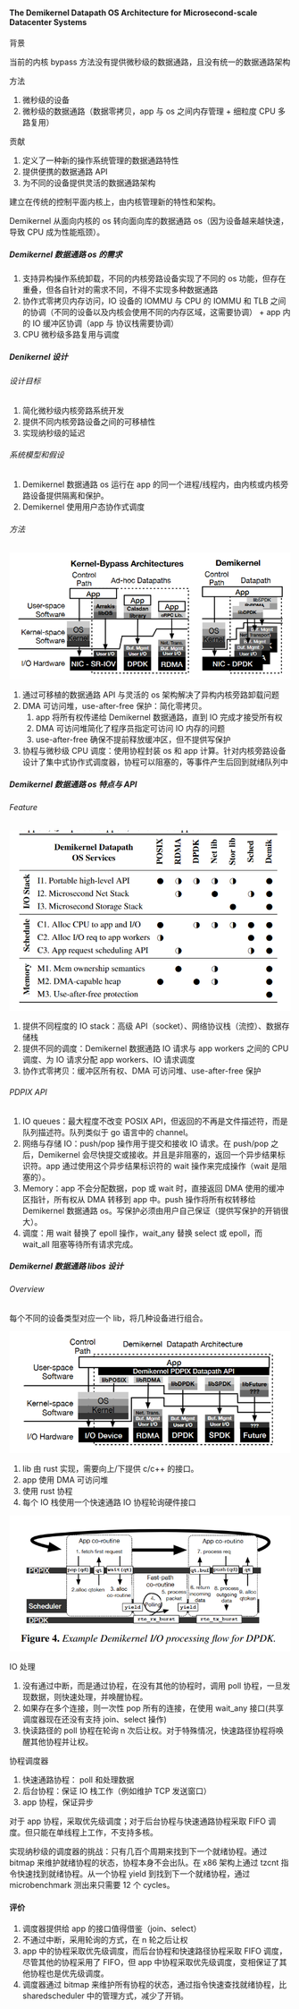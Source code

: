 
#### The Demikernel Datapath OS Architecture for Microsecond-scale Datacenter Systems

背景

当前的内核 bypass 方法没有提供微秒级的数据通路，且没有统一的数据通路架构

方法
1. 微秒级的设备
2. 微秒级的数据通路（数据零拷贝，app 与 os 之间内存管理 + 细粒度 CPU 多路复用）


贡献
1. 定义了一种新的操作系统管理的数据通路特性
2. 提供便携的数据通路 API
3. 为不同的设备提供灵活的数据通路架构


建立在传统的控制平面内核上，由内核管理新的特性和架构。

Demikernel 从面向内核的 os 转向面向库的数据通路 os（因为设备越来越快速，导致 CPU 成为性能瓶颈）。

##### Demikernel 数据通路 os 的需求

1. 支持异构操作系统卸载，不同的内核旁路设备实现了不同的 os 功能，但存在重叠，但各自针对的需求不同，不得不实现多种数据通路
2. 协作式零拷贝内存访问，IO 设备的 IOMMU 与 CPU 的 IOMMU 和 TLB 之间的协调（不同的设备以及内核会使用不同的内存区域，这需要协调） + app 内的 IO 缓冲区协调（app 与 协议栈需要协调）
3. CPU 微秒级多路复用与调度


##### Denikernel 设计

###### 设计目标

1. 简化微秒级内核旁路系统开发
2. 提供不同内核旁路设备之间的可移植性
3. 实现纳秒级的延迟

###### 系统模型和假设

1. Demikernel 数据通路 os 运行在 app 的同一个进程/线程内，由内核或内核旁路设备提供隔离和保护。
2. Demikernel 使用用户态协作式调度

###### 方法

![arch](./assets/demikernel-arch.png)

1. 通过可移植的数据通路 API 与灵活的 os 架构解决了异构内核旁路卸载问题
2. DMA 可访问堆，use-after-free 保护：简化零拷贝。
   1. app 将所有权传递给 Demikernel 数据通路，直到 IO 完成才接受所有权
   2. DMA 可访问堆简化了程序员指定可访问 IO 内存的问题
   3. use-after-free 确保不提前释放缓冲区，但不提供写保护
3. 协程与微秒级 CPU 调度：使用协程封装 os 和 app 计算。针对内核旁路设备设计了集中式协作式调度器，协程可以阻塞的，等事件产生后回到就绪队列中

##### Demikernel 数据通路 os 特点与 API

###### Feature

![services](./assets/demikernel-services.png)

1. 提供不同程度的 IO stack：高级 API（socket）、网络协议栈（流控）、数据存储栈
2. 提供不同的调度：Demikernel 数据通路 IO 请求与 app workers 之间的 CPU 调度、为 IO 请求分配 app workers、IO 请求调度
3. 协作式零拷贝：缓冲区所有权、DMA 可访问堆、use-after-free 保护
   
###### PDPIX API

1. IO queues：最大程度不改变 POSIX API，但返回的不再是文件描述符，而是队列描述符。队列类似于 go 语言中的 channel。
2. 网络与存储 IO：push/pop 操作用于提交和接收 IO 请求。在 push/pop 之后，Demikernel 会尽快提交或接收。并且是非阻塞的，返回一个异步结果标识符。app 通过使用这个异步结果标识符的 wait 操作来完成操作（wait 是阻塞的）。
3. Memory：app 不会分配数据，pop 或 wait 时，直接返回 DMA 使用的缓冲区指针，所有权从 DMA 转移到 app 中。push 操作将所有权转移给 Demikernel 数据通路 os。写保护必须由用户自己保证（提供写保护的开销很大）。
4. 调度：用 wait 替换了 epoll 操作，wait_any 替换 select 或 epoll，而 wait_all 阻塞等待所有请求完成。

##### Demikernel 数据通路 libos 设计

###### Overview

每个不同的设备类型对应一个 lib，将几种设备进行组合。

![arch](./assets/demikernel-arch2.png)

1. lib 由 rust 实现，需要向上/下提供 c/c++ 的接口。
2. app 使用 DMA 可访问堆
3. 使用 rust 协程
4. 每个 IO 栈使用一个快速通路 IO 协程轮询硬件接口

![example](./assets/demikernel-example.png)

IO 处理
1. 没有通过中断，而是通过协程，在没有其他的协程时，调用 poll 协程，一旦发现数据，则快速处理，并唤醒协程。
2. 如果存在多个连接，则一次性 pop 所有的连接，在使用 wait_any 接口(共享调度器现在还没有支持 join、select 操作)
3. 快读路径的 poll 协程在轮询 n 次后让权。对于特殊情况，快速路径协程将唤醒其他协程并让权。

协程调度器

1. 快速通路协程： poll 和处理数据
2. 后台协程：保证 IO 栈工作（例如维护 TCP 发送窗口）
3. app 协程，保证异步

对于 app 协程，采取优先级调度；对于后台协程与快速通路协程采取 FIFO 调度。但只能在单线程上工作，不支持多核。

实现纳秒级的调度器的挑战：只有几百个周期来找到下一个就绪协程。通过 bitmap 来维护就绪协程的状态，协程本身不会出队。在 x86 架构上通过 tzcnt 指令快速找到就绪协程。从一个协程 yield 到找到下一个就绪协程，通过 microbenchmark 测出来只需要 12 个 cycles。


#### 评价

1. 调度器提供给 app 的接口值得借鉴（join、select）
2. 不通过中断，采用轮询的方式，在 n 轮之后让权
3. app 中的协程采取优先级调度，而后台协程和快速路径协程采取 FIFO 调度，尽管其他的协程采用了 FIFO，但 app 中协程采取优先级调度，变相保证了其他协程也是优先级调度。
4. 调度器通过 bitmap 来维护所有协程的状态，通过指令快速查找就绪协程，比 sharedscheduler 中的管理方式，减少了开销。




